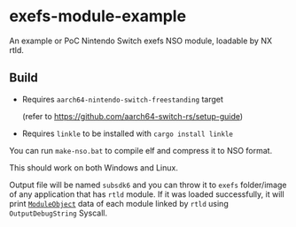 # exefs-module-example
An example or PoC Nintendo Switch exefs NSO module, loadable by NX rtld.

## Build
- Requires `aarch64-nintendo-switch-freestanding` target

  (refer to https://github.com/aarch64-switch-rs/setup-guide)
- Requires `linkle` to be installed with `cargo install linkle` 

You can run  `make-nso.bat` to compile elf and compress it to NSO format.

This should work on both Windows and Linux. 

Output file will be named `subsdk6` and you can throw it to `exefs` folder/image 
of any application that has `rtld` module. If it was loaded successfully, it will print 
[`ModuleObject`](https://github.com/marysaka/oss-rtld/blob/master/librtld/include/rtld/ModuleObject.hpp) 
data of each module linked by `rtld` using `OutputDebugString` Syscall. 